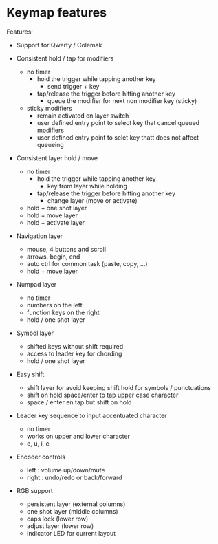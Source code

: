 # Keymap features

Features:

- Support for Qwerty / Colemak

- Consistent hold / tap for modifiers
  - no timer
    - hold the trigger while tapping another key
      - send trigger + key
    - tap/release the trigger before hitting another key
      - queue the modifier for next non modifier key (sticky)
  - sticky modifiers
    - remain activated on layer switch
    - user defined entry point to select key that cancel queued modifiers
    - user defined entry point to selet key thatt does not affect queueing

- Consistent layer hold / move
  - no timer
    - hold the trigger while tapping another key
      - key from layer while holding
    - tap/release the trigger before hitting another key
      - change layer (move or activate)
  - hold + one shot layer
  - hold + move layer
  - hold + activate layer

- Navigation layer
  - mouse, 4 buttons and scroll
  - arrows, begin, end
  - auto ctrl for common task (paste, copy, ...)
  - hold + move layer

- Numpad layer
  - no timer
  - numbers on the left
  - function keys on the right
  - hold / one shot layer

- Symbol layer
  - shifted keys without shift required
  - access to leader key for chording
  - hold / one shot layer

- Easy shift
  - shift layer for avoid keeping shift hold for symbols / punctuations
  - shift on hold space/enter to tap upper case character
  - space / enter en tap but shift on hold

- Leader key sequence to input accentuated character
  - no timer
  - works on upper and lower character
  - e, u, i, c

- Encoder controls
  - left : volume up/down/mute
  - right : undo/redo or back/forward

- RGB support
  - persistent layer (external columns)
  - one shot layer (middle columns)
  - caps lock (lower row)
  - adjust layer (lower row)
  - indicator LED for current layout
